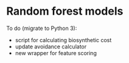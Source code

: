 # Random forest models

To do (migrate to Python 3):
 - script for calculating biosynthetic cost
 - update avoidance calculator
 - new wrapper for feature scoring
